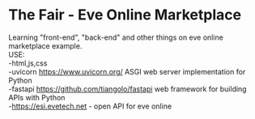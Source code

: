 # The Fair - Eve Online Marketplace
Learning "front-end", "back-end" and other things on eve online marketplace example. <br />
USE: <br />
-html,js,css <br />
-uvicorn https://www.uvicorn.org/  ASGI web server implementation for Python <br />
-fastapi https://github.com/tiangolo/fastapi web framework for building APIs with Python <br />
-https://esi.evetech.net - open API for eve online <br />
